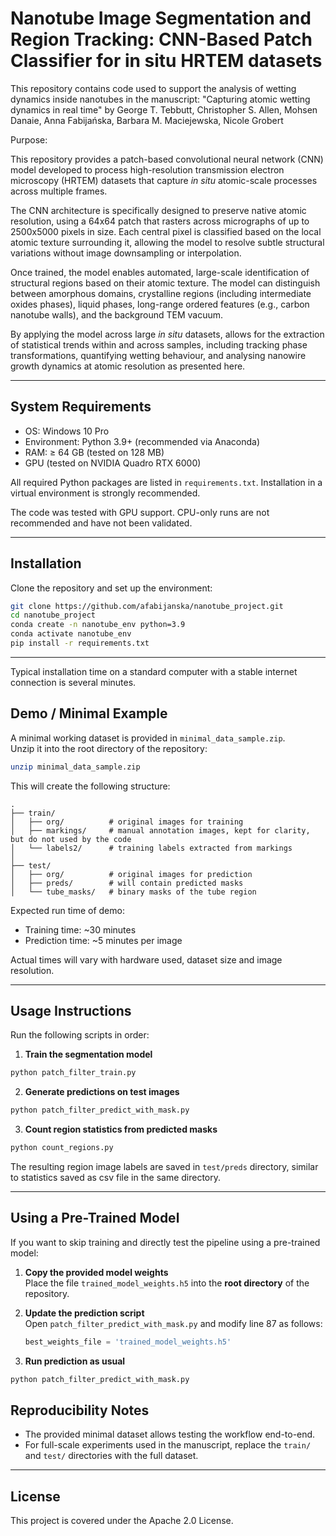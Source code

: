# Nanotube Image Segmentation and Region Tracking: CNN-Based Patch Classifier for in situ HRTEM datasets

This repository contains code used to support the analysis of wetting dynamics inside nanotubes in the manuscript:
"Capturing atomic wetting dynamics in real time" by
George T. Tebbutt, Christopher S. Allen, Mohsen Danaie, Anna Fabijańska, Barbara M. Maciejewska, Nicole Grobert

Purpose: 

This repository provides a patch-based convolutional neural network (CNN) model developed to process high-resolution transmission electron microscopy (HRTEM) datasets that capture *in situ* atomic-scale processes across multiple frames.

The CNN architecture is specifically designed to preserve native atomic resolution, using a 64x64 patch that rasters across micrographs of up to 2500x5000 pixels in size. Each central pixel is classified based on the local atomic texture surrounding it, allowing the model to resolve subtle structural variations without image downsampling or interpolation.

Once trained, the model enables automated, large-scale identification of structural regions based on their atomic texture. The model can distinguish between amorphous domains, crystalline regions (including intermediate oxides phases), liquid phases, long-range ordered features (e.g., carbon nanotube walls), and the background TEM vacuum.

By applying the model across large *in situ* datasets, allows for the extraction of statistical trends within and across samples, including tracking phase transformations, quantifying wetting behaviour, and analysing nanowire growth dynamics at atomic resolution as presented here.

---

## System Requirements

- OS: Windows 10 Pro
- Environment: Python 3.9+ (recommended via Anaconda)
- RAM: ≥ 64 GB (tested on 128 MB)
- GPU (tested on NVIDIA Quadro RTX 6000)
  
All required Python packages are listed in `requirements.txt`. Installation in a virtual environment is strongly recommended.

The code was tested with GPU support. CPU-only runs are not recommended and have not been validated.

---

## Installation

Clone the repository and set up the environment:

```bash
git clone https://github.com/afabijanska/nanotube_project.git
cd nanotube_project
conda create -n nanotube_env python=3.9
conda activate nanotube_env
pip install -r requirements.txt
```

---

Typical installation time on a standard computer with a stable internet connection is several minutes.

## Demo / Minimal Example

A minimal working dataset is provided in `minimal_data_sample.zip`.  
Unzip it into the root directory of the repository:

```bash
unzip minimal_data_sample.zip
```

This will create the following structure:

```
.
├── train/
│   ├── org/          # original images for training
│   ├── markings/     # manual annotation images, kept for clarity, but do not used by the code
│   └── labels2/      # training labels extracted from markings
│
├── test/
│   ├── org/          # original images for prediction
│   ├── preds/        # will contain predicted masks
│   └── tube_masks/   # binary masks of the tube region
```

Expected run time of demo:
- Training time: ~30 minutes
- Prediction time: ~5 minutes per image

Actual times will vary with hardware used, dataset size and image resolution.

---

## Usage Instructions

Run the following scripts in order:

1. **Train the segmentation model**

```bash
python patch_filter_train.py
```

2. **Generate predictions on test images**

```bash
python patch_filter_predict_with_mask.py
```

3. **Count region statistics from predicted masks**

```bash
python count_regions.py
```

The resulting region image labels are saved in `test/preds` directory, similar to statistics saved as csv file in the same directory.

---

## Using a Pre-Trained Model

If you want to skip training and directly test the pipeline using a pre-trained model:

1. **Copy the provided model weights**  
   Place the file `trained_model_weights.h5` into the **root directory** of the repository.

2. **Update the prediction script**  
   Open `patch_filter_predict_with_mask.py` and modify line 87 as follows:

   ```python
   best_weights_file = 'trained_model_weights.h5'

3. **Run prediction as usual**
   
  ```bash
  python patch_filter_predict_with_mask.py
  ```
## Reproducibility Notes

- The provided minimal dataset allows testing the workflow end-to-end.
- For full-scale experiments used in the manuscript, replace the `train/` and `test/` directories with the full dataset.

---

 ## License

This project is covered under the Apache 2.0 License.  
